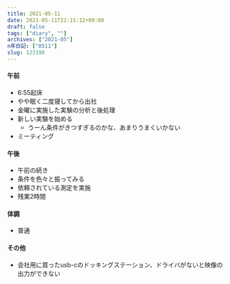 ```yaml
---
title: 2021-05-11
date: 2021-05-11T22:15:12+09:00
draft: false
tags: ["diary", ""]
archives: ["2021-05"]
n年日記: ["0511"]
slug: 123198
---
```

#### 午前
- 6:55起床
- やや眠く二度寝してから出社
- 金曜に実施した実験の分析と後処理
- 新しい実験を始める
  - うーん条件がきつすぎるのかな、あまりうまくいかない
- ミーティング
#### 午後
- 午前の続き
- 条件を色々と振ってみる
- 依頼されている測定を実施
- 残業2時間
#### 体調
- 普通
#### その他
- 会社用に買ったusb-cのドッキングステーション、ドライバがないと映像の出力ができない